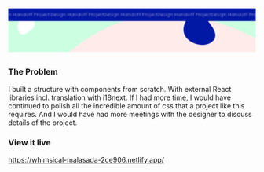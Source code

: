 <h1 align="center">
  <a href="">
    <img src="/src/assets/design-handoff.svg" alt="Project Banner Image">
  </a>
</h1>

### The Problem

I built a structure with components from scratch. With external React libraries incl. translation with i18next. If I had more time, I would have continued to polish all the incredible amount of css that a project like this requires. And I would have had more meetings with the designer to discuss details of the project.

### View it live

https://whimsical-malasada-2ce906.netlify.app/
